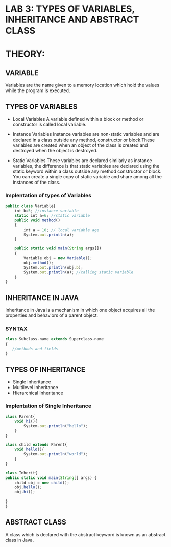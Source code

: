 # LAB 3: TYPES OF VARIABLES, INHERITANCE AND ABSTRACT CLASS

# THEORY:

## VARIABLE

Variables are the name given to a memory location which hold the values while the program  is executed.

## TYPES OF VARIABLES

* Local Variables
A variable defined within a block or method or constructor is called local variable.

* Instance Variables
Instance variables are non-static variables and are declared in a class outside any method, constructor or block.These variables are created when an object of the class is created and destroyed when the object is destroyed.

* Static Variables
These variables are declared similarly as instance variables, the difference is that static variables are declared using the static keyword within a class outside any method constructor or block.
You can create a single copy of static variable and share among all the instances of the class.

### Implentation of types of Variables

```javascript
public class Variable{ 
	int b=5; //instance variable
	static int a=6; //static variable
	public void method() 
	{ 	
		int a = 10; // local variable age 
		System.out.println(a); 
	} 

	public static void main(String args[]) 
	{ 
		Variable obj = new Variable(); 
		obj.method(); 
		System.out.println(obj.b);
		System.out.println(a); //calling static variable  
	} 
}
```

## INHERITANCE IN JAVA

Inheritance in Java is a mechanism in which one object acquires all the properties and behaviors of a parent object.

### SYNTAX

```javascript
class Subclass-name extends Superclass-name  
{  
   //methods and fields  
}  
```
## TYPES OF INHERITANCE

* Single Inheritance
* Multilevel Inheritance
* Hierarchical Inheritance

### Implentation of Single Inheritance
```javascript
class Parent{
    void hi(){
        System.out.println("hello");
    }
}

class child extends Parent{
    void hello(){
        System.out.println("world");
    }
}

class Inherit{
public static void main(String[] args) {
    child obj = new child();
    obj.hello();
    obj.hi();
    
}
}
```

## ABSTRACT CLASS

A class which is declared with the abstract keyword is known as an abstract class in Java.